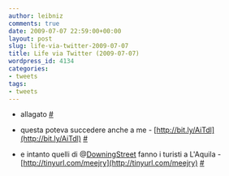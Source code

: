 ```yaml
---
author: leibniz
comments: true
date: 2009-07-07 22:59:00+00:00
layout: post
slug: life-via-twitter-2009-07-07
title: Life via Twitter (2009-07-07)
wordpress_id: 4134
categories:
- tweets
tags:
- tweets
---
```



	
  * allagato [#](http://twitter.com/leibniz/statuses/2511499491)

	
  * questa poteva succedere anche a me - [http://bit.ly/AiTdl](http://bit.ly/AiTdl) [#](http://twitter.com/leibniz/statuses/2513974517)

	
  * e intanto quelli di @[DowningStreet](http://twitter.com/DowningStreet) fanno i turisti a L'Aquila - [http://tinyurl.com/meejry](http://tinyurl.com/meejry) [#](http://twitter.com/leibniz/statuses/2515153195)


